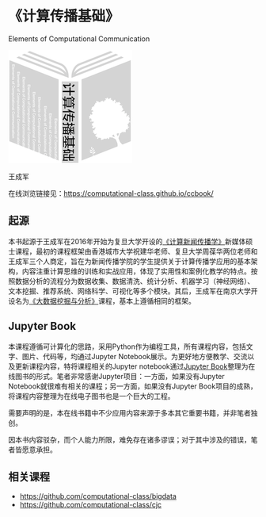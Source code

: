 # 《计算传播基础》

Elements of Computational Communication

![logo](./img/logo/logo.png)

王成军

在线浏览链接见：https://computational-class.github.io/ccbook/

## 起源

本书起源于王成军在2016年开始为复旦大学开设的[《计算新闻传播学》](https://github.com/computational-class/cjc)新媒体硕士课程，最初的课程框架由香港城市大学祝建华老师、复旦大学周葆华两位老师和王成军三个人商定，旨在为新闻传播学院的学生提供关于计算传播学应用的基本架构，内容注重计算思维的训练和实战应用，体现了实用性和案例化教学的特点。按照数据分析的流程分为数据收集、数据清洗、统计分析、机器学习（神经网络）、文本挖掘、推荐系统、网络科学、可视化等多个模块。其后，王成军在南京大学开设名为[《大数据挖掘与分析》](https://github.com/computational-class/bigdata)课程，基本上遵循相同的框架。

## Jupyter Book

本课程遵循可计算化的思路，采用Python作为编程工具，所有课程内容，包括文字、图片、代码等，均通过Jupyter Notebook展示。为更好地方便教学、交流以及更新课程内容，特将课程相关的Jupyter notebook通过[Jupyter Book](https://github.com/jupyter/jupyter-book)整理为在线图书的形式。笔者非常感谢Jupyter项目：一方面，如果没有Jupyter Notebook就很难有相关的课程；另一方面，如果没有Jupyter Book项目的成熟，将课程内容整理为在线电子图书也是一个巨大的工程。

需要声明的是，本在线书籍中不少应用内容来源于多本其它重要书籍，并非笔者独创。

因本书内容驳杂，而个人能力所限，难免存在诸多谬误；对于其中涉及的错误，笔者皆愿意承担。

## 相关课程

- https://github.com/computational-class/bigdata
- https://github.com/computational-class/cjc
